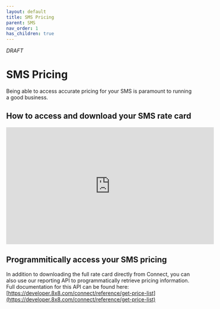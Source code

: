 ```yaml
---
layout: default
title: SMS Pricing
parent: SMS
nav_order: 1
has_children: true
---
```


_DRAFT_

# SMS Pricing

Being able to access accurate pricing for your SMS is paramount to running a good business.

## How to access and download your SMS rate card

<iframe width="560" height="315" src="https://www.youtube.com/embed/l2jNBMHGxjY" title="YouTube video player" frameborder="0" allow="accelerometer; autoplay; clipboard-write; encrypted-media; gyroscope; picture-in-picture" allowfullscreen></iframe>

## Programmitically access your SMS pricing

In addition to downloading the full rate card directly from Connect, you can also use our reporting API to programmatically retrieve pricing information.
Full documentation for this API can be found here: [https://developer.8x8.com/connect/reference/get-price-list](https://developer.8x8.com/connect/reference/get-price-list)  
